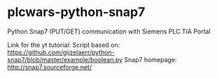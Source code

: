 # plcwars-python-snap7

Python Snap7 (PUT/GET) communication with Siemens PLC TIA Portal

Link for the yt tutorial:
Script based on: https://github.com/gijzelaerr/python-snap7/blob/master/example/boolean.py
Snap7 homepage: http://snap7.sourceforge.net/
